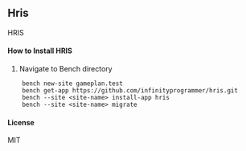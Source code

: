 ## Hris

HRIS

#### How to Install HRIS

1. Navigate to Bench directory

```
    bench new-site gameplan.test
    bench get-app https://github.com/infinityprogrammer/hris.git
    bench --site <site-name> install-app hris
    bench --site <site-name> migrate
```

#### License

MIT